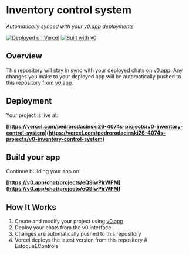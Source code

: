 # Inventory control system

*Automatically synced with your [v0.app](https://v0.app) deployments*

[![Deployed on Vercel](https://img.shields.io/badge/Deployed%20on-Vercel-black?style=for-the-badge&logo=vercel)](https://vercel.com/pedrorodacinski26-4074s-projects/v0-inventory-control-system)
[![Built with v0](https://img.shields.io/badge/Built%20with-v0.app-black?style=for-the-badge)](https://v0.app/chat/projects/eQ9IwPirWPM)

## Overview

This repository will stay in sync with your deployed chats on [v0.app](https://v0.app).
Any changes you make to your deployed app will be automatically pushed to this repository from [v0.app](https://v0.app).

## Deployment

Your project is live at:

**[https://vercel.com/pedrorodacinski26-4074s-projects/v0-inventory-control-system](https://vercel.com/pedrorodacinski26-4074s-projects/v0-inventory-control-system)**

## Build your app

Continue building your app on:

**[https://v0.app/chat/projects/eQ9IwPirWPM](https://v0.app/chat/projects/eQ9IwPirWPM)**

## How It Works

1. Create and modify your project using [v0.app](https://v0.app)
2. Deploy your chats from the v0 interface
3. Changes are automatically pushed to this repository
4. Vercel deploys the latest version from this repository
#   E s t o q u e E C o n t r o l e  
 